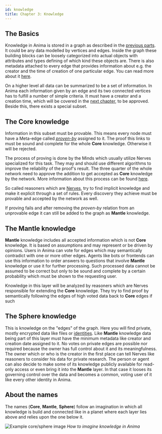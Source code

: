 ```yaml
---
id: knowledge
title: Chapter 3: Knowledge
---
```


## The Basics

Knowledge in Anima is stored in a graph as described
in the [previous parts](/docs/components). It could be any data modelled by
vertices and edges. Inside the graph these building blocks can be loosely
categorized into actual objects with attributes and types defining of which
kind these objects are. There is also metadata attached to every edge that
provides information about e.g. the creator and the time of creation of one
particular edge. You can read more about it [here](/docs/graph).

On a higher level all data can be summarized to be a set of information.
In Anima each information given by an edge and its two connected vertices
has to fulfill a number of simple criteria. It must have a creator and a
creation time, which will be covered in the [next chapter](/docs/identities),
to be approved. Beside this, there exists a special subset.

## The Core knowledge

Information in this subset must be provable. This means every node must
have a Meta-edge called [_proven-by_](/docs/graph#proven-by) assigned to it.
The proof this links to must be sound and complete
for the whole **Core** knowledge. Otherwise it will be rejected.

The process of proving is done by the Minds which usually utilize Nerves
specialized for this task. They may and should use different algorithms
to improve the reliability of the proof's result. The three quarter of
the whole network need to approve the addition to get accepted
as **Core** knowledge by the network. More information about this process can
be found [here](/docs/consensus).

So called reasoners which are [Nerves](/docs/components#nerves), try to find
implicit knowledge and make it explicit through a set of rules.
Every discovery they achieve must be provable and accepted by the network as well.

If proving fails and after removing the _proven-by_ relation from an unprovable edge
it can still be added to the graph as **Mantle** knowledge.

## The Mantle knowledge

**Mantle** knowledge includes all accepted information
which is not **Core** knowledge. It is based on assumptions and may represent or
be driven by opinions. Users in Anima can vote for edges
which may semantically contradict with one or more other edges.
Agents like bots or frontends can use this information
to order answers to questions that involve **Mantle** knowledge or use it for
further processing. Such processed data cannot be assumed to be correct but
only to be sound and complete by a certain probability which must be shown to
the requesting user.

Knowledge in this layer will be analyzed by reasoners which are Nerves
responsible for extending the **Core** knowledge. They try to find proof by
semantically following the edges of high voted data back to **Core** edges
if such

## The Sphere knowledge

This is knowledge on the "edges" of the graph. Here you will find private,
mostly encrypted data like files or [identities](/docs/identities).
Like **Mantle** knowledge data being part of this layer must have
the minimum metadata like creator and creation date assigned to it.
No votes on private edges are possible nor required because the owner has full
control about it and its meaningfulness. The owner which or who is the creator
in the first place can tell Nerves like reasoners to consider his data for
private research. The person or agent can also decide to make some of its knowledge
publicly available for read-only access or even bring it into the **Mantle** layer.
In that case it looses its governing control over the data and becomes
a common, voting user of it like every other identity in Anima.

## About the names

The names (**Core**, **Mantle**, **Sphere**) follow an imagination in
which all knowledge is build and connected like in a planet
where each layer lies above and relies upon the one below it.

![Example core/sphere image](https://preview.free3d.com/img/2013/02/2206026421657143178/0bh29ash-900.jpg)
_How to imagine knowledge in Anima_

